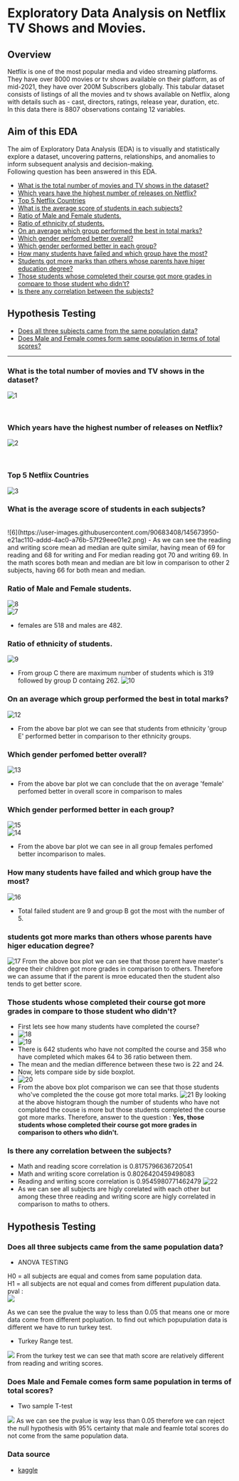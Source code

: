 # Exploratory Data Analysis on Netflix TV Shows and Movies.

## Overview
Netflix is one of the most popular media and video streaming platforms. They have over 8000 movies or tv shows available on their platform, as of mid-2021, they have over 200M Subscribers globally. This tabular dataset consists of listings of all the movies and tv shows available on Netflix, along with details such as - cast, directors, ratings, release year, duration, etc.
<br>
In this data there is 8807 observations containg 12 variables.
<br>
## Aim of this EDA
The aim of Exploratory Data Analysis (EDA) is to visually and statistically explore a dataset, uncovering patterns, relationships, and anomalies to inform subsequent analysis and decision-making.
<br>
Following question has been answered in this EDA.
* [What is the total number of movies and TV shows in the dataset?](#avg)
* [Which years have the highest number of releases on Netflix?](#high)
* [Top 5 Netflix Countries](#low)
* [What is the average score of students in each subjects?](#sub)
* [Ratio of Male and Female students.](#ratio)
* [Ratio of ethnicity of students.](#eth)
* [On an average which group performed the best in total marks?](#grp)
* [Which gender perfomed better overall?](#over)
* [Which gender performed better in each group?](#grp2)
* [How many students have failed and which group have the most?](#fail)
* [Students got more marks than others whose parents have higer education degree?](#par)
* [Those students whose completed their course got more grades in compare to those student who didn't?](#course)
* [Is there any correlation between the subjects?](#corr)
## Hypothesis Testing
* [Does all three subjects came from the same population data?](#hy1)
* [Does Male and Female comes form same population in terms of total scores?](#hy2)
---
### What is the total number of movies and TV shows in the dataset?<a class="anchor" id="avg"></a>
![1](https://github.com/sathishvanga/Netflix_EDA/assets/92833519/552f52e4-bdfe-4c8b-9aa0-13aa3308016f)

<br>

### Which years have the highest number of releases on Netflix?<a class="anchor" id="high"></a>
![2](https://github.com/sathishvanga/Netflix_EDA/assets/92833519/66cd85a4-5deb-46a4-8780-5bce76a51842)

<br>

### Top 5 Netflix Countries<a class="anchor" id="low"></a>
![3](https://github.com/sathishvanga/Netflix_EDA/assets/92833519/54c0e337-2b24-4e59-b742-7371378e9242)

### What is the average score of students in each subjects?<a class="anchor" id="sub"></a>

<br>
![6](https://user-images.githubusercontent.com/90683408/145673950-e21ac110-addd-4ac0-a76b-57f29eee01e2.png)
- As we can see the reading and writing score mean ad median are quite similar, having mean of 69 for reading and 68 for writing and For median reading got 70 and writing 69. In the math scores both mean and median are bit low in comparison to other 2 subjects, having 66 for both mean and median.

### Ratio of Male and Female students.<a class="anchor" id="ratio"></a>
![8](https://user-images.githubusercontent.com/90683408/145674096-c4b4bbba-e6df-4fbd-97c6-0f1b8e353377.png)
<br>
![7](https://user-images.githubusercontent.com/90683408/145674069-222edad4-ba77-4548-9f10-7a16ca7e2f84.png)
- females are 518 and males are 482.

### Ratio of ethnicity of students.<a class="anchor" id="eth"></a>
![9](https://user-images.githubusercontent.com/90683408/145674157-fd410bc6-331d-402e-b796-efc0cb777cb4.png)
- From group C there are maximum number of students which is 319 followed by group D containg 262.
![10](https://user-images.githubusercontent.com/90683408/145674195-0ab90a1f-3578-4ee7-b26e-1bd5b413fc8a.png)

### On an average which group performed the best in total marks?<a class="anchor" id="grp"></a>
![12](https://user-images.githubusercontent.com/90683408/145674404-09dd9768-0bc7-4daa-b17b-2ce3c5a54157.png)
- From the above bar plot we can see that students from ethnicity 'group E' performed better in comparison to ther ethnicity groups.

### Which gender perfomed better overall?<a class="anchor" id="over"></a>
![13](https://user-images.githubusercontent.com/90683408/145674447-f600c6a6-4ade-4d04-88a8-7a8830b1f4e6.png)
- From the above bar plot we can conclude that the on average 'female' perfomed better in overall score in comparison to males

### Which gender performed better in each group?<a class="anchor" id="grp2"></a>
![15](https://user-images.githubusercontent.com/90683408/145675700-fa37d809-e604-42e5-a706-867aca53cf6a.png)
<br>
![14](https://user-images.githubusercontent.com/90683408/145675704-0d111e16-4e9c-42de-a293-fbe20f0c2910.png)
- From the above bar plot we can see in all group females perfomed better incomparison to males.

### How many students have failed and which group have the most?<a class="anchor" id="fail"></a>
![16](https://user-images.githubusercontent.com/90683408/145676757-a1eb0d57-7d5c-4117-b17c-01f1abbb3a93.png)
- Total failed student are 9 and group B got the most with the number of 5.

### students got more marks than others whose parents have higer education degree?<a class="anchor" id="par"></a>
![17](https://user-images.githubusercontent.com/90683408/145676925-2c60057e-13a2-4a7a-80c7-27897d7a7296.png)
From the above box plot we can see that those parent have master's degree their children got more grades in comparison to others. Therefore we can assume that if the parent is mroe educated then the student also tends to get better score.

### Those students whose completed their course got more grades in compare to those student who didn't?<a class="anchor" id="course"></a>
- First lets see how many students have completed the course?
- ![18](https://user-images.githubusercontent.com/90683408/145677027-ba4b204e-2741-457c-a4e8-5139dbf50ab6.png)
- ![19](https://user-images.githubusercontent.com/90683408/145677035-e3c4b1aa-0efa-41bf-8697-06618642cd22.png)
- There is 642 students who have not complted the course and 358 who have completed which makes 64 to 36 ratio between them.
- The mean and the median difference between these two is 22 and 24.
- Now, lets compare side by side boxplot.
- ![20](https://user-images.githubusercontent.com/90683408/145677112-a9773c05-dba1-4383-a62f-5191cfa58644.png)
- From the above box plot comparison we can see that those students who've completed the the couse got more total marks.
![21](https://user-images.githubusercontent.com/90683408/145677172-125d39ad-ab36-4044-931b-1c6165f7b11a.png)
By looking at the above histogram though the number of students who have not complated the couse is more but those students completed the course got more marks. Therefore, answer to the question : **Yes, those students whose completed their course got more grades in comparison to others who didn't.**

### Is there any correlation between the subjects?<a class="anchor" id="corr"></a>
- Math and reading score correlation is 0.8175796636720541
- Math and writing score correlation is 0.8026420459498083
- Reading and writing score correlation is 0.9545980771462479
![22](https://user-images.githubusercontent.com/90683408/145677340-2db96875-4847-4348-97af-be5d2d34c39d.png)
- As we can see all subjects are higly corelated with each other but among these three reading and writing score are higly correlated in comparison to maths to others. 

## Hypothesis Testing
### Does all three subjects came from the same population data?<a class="anchor" id="hy1"></a>

- ANOVA TESTING

H0 = all subjects are equal and comes from same population data.
<br>
H1 = all subjects are not equal and comes from different pupulation data.
<br>
pval :
<br>
<img src=https://user-images.githubusercontent.com/90683408/147758011-c5051d32-15f2-455a-b908-91f75dbad76b.png />

As we can see the pvalue the way to less than 0.05 that means one or more data come from different popluation. to find out which popupulation data is different we have to run turkey test.

- Turkey Range test.

<img src=https://user-images.githubusercontent.com/90683408/147758130-0bf5c9b5-a3d9-451d-828b-b24713c7f4e5.png />
From the turkey test we can see that math score are relatively different from reading and writing scores.


### Does Male and Female comes form same population in terms of total scores?<a class="anchor" id="hy2"></a>
- Two sample T-test

<img src=https://user-images.githubusercontent.com/90683408/147758210-4ae178d5-3c17-4713-8e07-9bd48150c4d2.png />
As we can see the pvalue is way less than 0.05 therefore we can reject the null hypothesis with 95% certainty that male and feamle total scores do not come from the same population data.
<br>

### Data source
- [kaggle](https://www.kaggle.com/spscientist/students-performance-in-exams)

